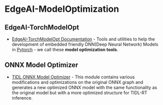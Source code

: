 # EdgeAI-ModelOptimization


## EdgeAI-TorchModelOpt
* [EdgeAI-TorchModelOpt Documentation](./torchmodelopt/README.md) - Tools and utilities to help the development of embedded friendly DNN(Deep Neural Network) Models in [Pytorch](https://pytorch.org) - we call these **model optimization tools**.


## ONNX Model Optimizer
* [TIDL ONNX Model Optimizer](https://github.com/TexasInstruments/edgeai-tidl-tools/tree/master/scripts/osrt_model_tools/onnx_tools/tidl-onnx-model-optimizer) - This module contains various modifications and optimizations on the original ONNX graph and generates a new optimized ONNX model with the same functionality as the original model but with a more optimized structure for TIDL-RT inference.
